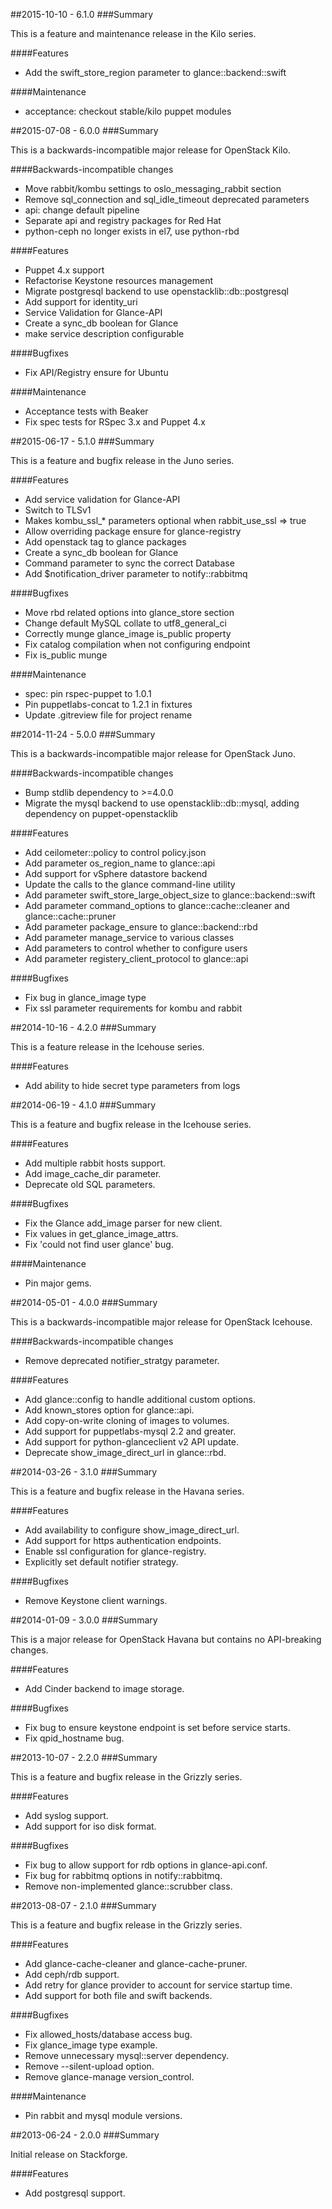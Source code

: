 ##2015-10-10 - 6.1.0
###Summary

This is a feature and maintenance release in the Kilo series.

####Features
- Add the swift_store_region parameter to glance::backend::swift

####Maintenance
- acceptance: checkout stable/kilo puppet modules


##2015-07-08 - 6.0.0
###Summary

This is a backwards-incompatible major release for OpenStack Kilo.

####Backwards-incompatible changes
- Move rabbit/kombu settings to oslo_messaging_rabbit section
- Remove sql_connection and sql_idle_timeout deprecated parameters
- api: change default pipeline
- Separate api and registry packages for Red Hat
- python-ceph no longer exists in el7, use python-rbd

####Features
- Puppet 4.x support
- Refactorise Keystone resources management
- Migrate postgresql backend to use openstacklib::db::postgresql
- Add support for identity_uri
- Service Validation for Glance-API
- Create a sync_db boolean for Glance
- make service description configurable

####Bugfixes
- Fix API/Registry ensure for Ubuntu

####Maintenance
- Acceptance tests with Beaker
- Fix spec tests for RSpec 3.x and Puppet 4.x

##2015-06-17 - 5.1.0
###Summary

This is a feature and bugfix release in the Juno series.

####Features
- Add service validation for Glance-API
- Switch to TLSv1
- Makes kombu_ssl_* parameters optional when rabbit_use_ssl => true
- Allow overriding package ensure for glance-registry
- Add openstack tag to glance packages
- Create a sync_db boolean for Glance
- Command parameter to sync the correct Database
- Add $notification_driver parameter to notify::rabbitmq

####Bugfixes
- Move rbd related options into glance_store section
- Change default MySQL collate to utf8_general_ci
- Correctly munge glance_image is_public property
- Fix catalog compilation when not configuring endpoint
- Fix is_public munge

####Maintenance
- spec: pin rspec-puppet to 1.0.1
- Pin puppetlabs-concat to 1.2.1 in fixtures
- Update .gitreview file for project rename

##2014-11-24 - 5.0.0
###Summary

This is a backwards-incompatible major release for OpenStack Juno.

####Backwards-incompatible changes
- Bump stdlib dependency to >=4.0.0
- Migrate the mysql backend to use openstacklib::db::mysql, adding dependency
  on puppet-openstacklib

####Features
- Add ceilometer::policy to control policy.json
- Add parameter os_region_name to glance::api
- Add support for vSphere datastore backend
- Update the calls to the glance command-line utility
- Add parameter swift_store_large_object_size to glance::backend::swift
- Add parameter command_options to glance::cache::cleaner and
  glance::cache::pruner
- Add parameter package_ensure to glance::backend::rbd
- Add parameter manage_service to various classes
- Add parameters to control whether to configure users
- Add parameter registery_client_protocol to glance::api

####Bugfixes
- Fix bug in glance_image type
- Fix ssl parameter requirements for kombu and rabbit

##2014-10-16 - 4.2.0
###Summary

This is a feature release in the Icehouse series.

####Features

- Add ability to hide secret type parameters from logs

##2014-06-19 - 4.1.0
###Summary

This is a feature and bugfix release in the Icehouse series.

####Features
- Add multiple rabbit hosts support.
- Add image_cache_dir parameter.
- Deprecate old SQL parameters.

####Bugfixes
- Fix the Glance add_image parser for new client.
- Fix values in get_glance_image_attrs.
- Fix 'could not find user glance' bug.

####Maintenance
- Pin major gems.

##2014-05-01 - 4.0.0
###Summary

This is a backwards-incompatible major release for OpenStack Icehouse.

####Backwards-incompatible changes
- Remove deprecated notifier_stratgy parameter.

####Features
- Add glance::config to handle additional custom options.
- Add known_stores option for glance::api.
- Add copy-on-write cloning of images to volumes.
- Add support for puppetlabs-mysql 2.2 and greater.
- Add support for python-glanceclient v2 API update.
- Deprecate show_image_direct_url in glance::rbd.

##2014-03-26 - 3.1.0
###Summary

This is a feature and bugfix release in the Havana series.

####Features
- Add availability to configure show_image_direct_url.
- Add support for https authentication endpoints.
- Enable ssl configuration for glance-registry.
- Explicitly set default notifier strategy.

####Bugfixes
- Remove Keystone client warnings.

##2014-01-09 - 3.0.0
###Summary

This is a major release for OpenStack Havana but contains no API-breaking
changes.

####Features
- Add Cinder backend to image storage.

####Bugfixes
- Fix bug to ensure keystone endpoint is set before service starts.
- Fix qpid_hostname bug.

##2013-10-07 - 2.2.0
###Summary

This is a feature and bugfix release in the Grizzly series.

####Features
- Add syslog support.
- Add support for iso disk format.

####Bugfixes
- Fix bug to allow support for rdb options in glance-api.conf.
- Fix bug for rabbitmq options in notify::rabbitmq.
- Remove non-implemented glance::scrubber class.

##2013-08-07 - 2.1.0
###Summary

This is a feature and bugfix release in the Grizzly series.

####Features

- Add glance-cache-cleaner and glance-cache-pruner.
- Add ceph/rdb support.
- Add retry for glance provider to account for service startup time.
- Add support for both file and swift backends.

####Bugfixes
- Fix allowed_hosts/database access bug.
- Fix glance_image type example.
- Remove unnecessary mysql::server dependency.
- Remove --silent-upload option.
- Remove glance-manage version_control.

####Maintenance
- Pin rabbit and mysql module versions.

##2013-06-24 - 2.0.0
###Summary

Initial release on Stackforge.

####Features
- Add postgresql support.
